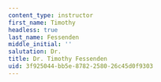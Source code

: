 ```yaml
---
content_type: instructor
first_name: Timothy
headless: true
last_name: Fessenden
middle_initial: ''
salutation: Dr.
title: Dr. Timothy Fessenden
uid: 3f925044-bb5e-8782-2580-26c45d0f9303
---
```

